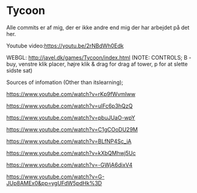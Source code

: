 # Tycoon
 
Alle commits er af mig, der er ikke andre end mig der har arbejdet på det her.

Youtube video:https://youtu.be/2rNBdWh0Edk

WEBGL: http://javel.dk/games/Tycoon/index.html
(NOTE: CONTROLS; B - buy, venstre klik placer, højre klik & drag for drag af tower, p for at slette sidste sat)

Sources of infomation (Other than itslearning);

https://www.youtube.com/watch?v=rKp9fWvmIww

https://www.youtube.com/watch?v=ulFc6p3hQzQ

https://www.youtube.com/watch?v=pbuJUaO-wpY

https://www.youtube.com/watch?v=C1gCOoDU29M

https://www.youtube.com/watch?v=BLfNP4Sc_iA

https://www.youtube.com/watch?v=kXbQMhwj5Uc

https://www.youtube.com/watch?v=-GWjA6dixV4

https://www.youtube.com/watch?v=G-JUp8AMEx0&pp=ygUFdW5pdHk%3D


